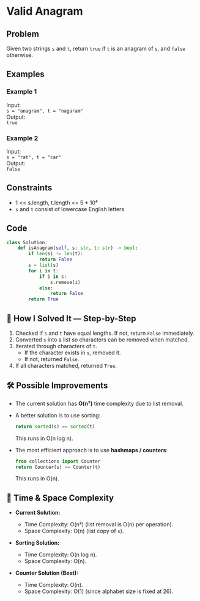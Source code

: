 # Valid Anagram

## Problem
Given two strings `s` and `t`, return `true` if `t` is an anagram of `s`, and `false` otherwise.

## Examples

### Example 1
Input:  
`s = "anagram", t = "nagaram"`  
Output:  
`true`

### Example 2
Input:  
`s = "rat", t = "car"`  
Output:  
`false`

## Constraints
- 1 <= s.length, t.length <= 5 * 10⁴  
- `s` and `t` consist of lowercase English letters  

## Code
```python
class Solution:
    def isAnagram(self, s: str, t: str) -> bool:
        if len(s) != len(t):
            return False
        s = list(s)
        for i in t:
            if i in s:
                s.remove(i)
            else:
                return False
        return True
```

## 🧩 How I Solved It — Step-by-Step
1. Checked if `s` and `t` have equal lengths. If not, return `False` immediately.  
2. Converted `s` into a list so characters can be removed when matched.  
3. Iterated through characters of `t`.  
   - If the character exists in `s`, removed it.  
   - If not, returned `False`.  
4. If all characters matched, returned `True`.  

## 🛠️ Possible Improvements
- The current solution has **O(n²)** time complexity due to list removal.  
- A better solution is to use sorting:  
  ```python
  return sorted(s) == sorted(t)
  ```  
  This runs in O(n log n).  

- The most efficient approach is to use **hashmaps / counters**:  
  ```python
  from collections import Counter
  return Counter(s) == Counter(t)
  ```  
  This runs in O(n).  

## 🧠 Time & Space Complexity
- **Current Solution:**  
  - Time Complexity: O(n²) (list removal is O(n) per operation).  
  - Space Complexity: O(n) (list copy of `s`).  

- **Sorting Solution:**  
  - Time Complexity: O(n log n).  
  - Space Complexity: O(n).  

- **Counter Solution (Best):**  
  - Time Complexity: O(n).  
  - Space Complexity: O(1) (since alphabet size is fixed at 26).  
